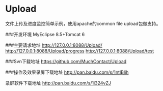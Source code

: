Upload
======

文件上传及进度监控简单示例，使用apache的common file upload包做支持。

###开发环境
MyEclipse 8.5+Tomcat 6

###主要请求地址
http://127.0.0.1:8088/Upload/
http://127.0.0.1:8088/Upload/progress
http://127.0.0.1:8088/Upload/test

###Svn下载地址
https://github.com/MuchContact/Upload

###操作及效果录屏下载地址
http://pan.baidu.com/s/1ntIBlih

录屏软件下载地址
http://pan.baidu.com/s/1i324vZJ
